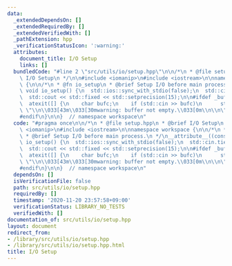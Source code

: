 ```yaml
---
data:
  _extendedDependsOn: []
  _extendedRequiredBy: []
  _extendedVerifiedWith: []
  _pathExtension: hpp
  _verificationStatusIcon: ':warning:'
  attributes:
    document_title: I/O Setup
    links: []
  bundledCode: "#line 2 \"src/utils/io/setup.hpp\"\n\n/*\n * @file setup.hpp\n * @brief\
    \ I/O Setup\n */\n\n#include <iomanip>\n#include <iostream>\n\nnamespace workspace\
    \ {\n\n/*\n * @fn io_setup\n * @brief Setup I/O before main process.\n */\n__attribute__((constructor))\
    \ void io_setup() {\n  std::ios::sync_with_stdio(false);\n  std::cin.tie(nullptr);\n\
    \  std::cout << std::fixed << std::setprecision(15);\n\n#ifdef _buffer_check\n\
    \  atexit([] {\n    char bufc;\n    if (std::cin >> bufc)\n      std::cerr <<\
    \ \"\\n\\033[43m\\033[30mwarning: buffer not empty.\\033[0m\\n\\n\";\n  });\n\
    #endif\n}\n\n}  // namespace workspace\n"
  code: "#pragma once\n\n/*\n * @file setup.hpp\n * @brief I/O Setup\n */\n\n#include\
    \ <iomanip>\n#include <iostream>\n\nnamespace workspace {\n\n/*\n * @fn io_setup\n\
    \ * @brief Setup I/O before main process.\n */\n__attribute__((constructor)) void\
    \ io_setup() {\n  std::ios::sync_with_stdio(false);\n  std::cin.tie(nullptr);\n\
    \  std::cout << std::fixed << std::setprecision(15);\n\n#ifdef _buffer_check\n\
    \  atexit([] {\n    char bufc;\n    if (std::cin >> bufc)\n      std::cerr <<\
    \ \"\\n\\033[43m\\033[30mwarning: buffer not empty.\\033[0m\\n\\n\";\n  });\n\
    #endif\n}\n\n}  // namespace workspace\n"
  dependsOn: []
  isVerificationFile: false
  path: src/utils/io/setup.hpp
  requiredBy: []
  timestamp: '2020-11-20 23:57:58+09:00'
  verificationStatus: LIBRARY_NO_TESTS
  verifiedWith: []
documentation_of: src/utils/io/setup.hpp
layout: document
redirect_from:
- /library/src/utils/io/setup.hpp
- /library/src/utils/io/setup.hpp.html
title: I/O Setup
---
```


